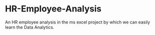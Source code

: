 # HR-Employee-Analysis
An HR employee analysis in the ms excel project by which we can easily learn the Data Analytics.
